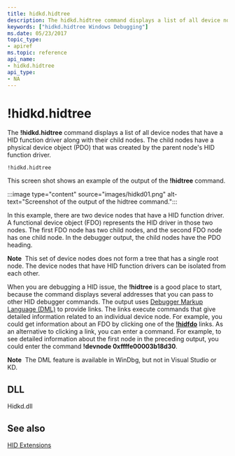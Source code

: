 ```yaml
---
title: hidkd.hidtree
description: The hidkd.hidtree command displays a list of all device nodes that have a HID function driver along with their child nodes. 
keywords: ["hidkd.hidtree Windows Debugging"]
ms.date: 05/23/2017
topic_type:
- apiref
ms.topic: reference
api_name:
- hidkd.hidtree
api_type:
- NA
---
```


# !hidkd.hidtree


The **!hidkd.hidtree** command displays a list of all device nodes that have a HID function driver along with their child nodes. The child nodes have a physical device object (PDO) that was created by the parent node's HID function driver.

```dbgcmd
!hidkd.hidtree
```

This screen shot shows an example of the output of the **!hidtree** command.

:::image type="content" source="images/hidkd01.png" alt-text="Screenshot of the output of the hidtree command.":::

In this example, there are two device nodes that have a HID function driver. A functional device object (FDO) represents the HID driver in those two nodes. The first FDO node has two child nodes, and the second FDO node has one child node. In the debugger output, the child nodes have the PDO heading.

**Note**  This set of device nodes does not form a tree that has a single root node. The device nodes that have HID function drivers can be isolated from each other.

 

When you are debugging a HID issue, the **!hidtree** is a good place to start, because the command displays several addresses that you can pass to other HID debugger commands. The output uses [Debugger Markup Language (DML)](../debugger/debugger-markup-language-commands.md) to provide links. The links execute commands that give detailed information related to an individual device node. For example, you could get information about an FDO by clicking one of the [**!hidfdo**](-hidkd-hidfdo.md) links. As an alternative to clicking a link, you can enter a command. For example, to see detailed information about the first node in the preceding output, you could enter the command **!devnode 0xffffe00003b18d30**.

**Note**  The DML feature is available in WinDbg, but not in Visual Studio or KD.

 

## <span id="DLL"></span><span id="dll"></span>DLL


Hidkd.dll

## <span id="see_also"></span>See also


[HID Extensions](hid-extensions.md)

 

 






